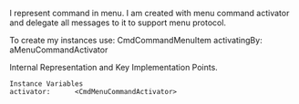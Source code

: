 I represent command in menu.
I am created with menu command activator and delegate all messages to it to support menu protocol.
 
To create my instances use:
	CmdCommandMenuItem activatingBy: aMenuCommandActivator
	
Internal Representation and Key Implementation Points.

    Instance Variables
	activator:		<CmdMenuCommandActivator>